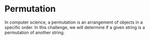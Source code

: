 # Permutation

In computer science, a permutation is an arrangement of objects in a specific order. In this challenge, we will determine if a given string is a permutation of another string.
